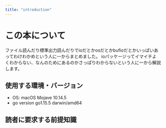 ```yaml
---
title: "introduction"
---
```


# この本について
ファイル読んだり標準出力読んだりでioだとかosだとかbufioだとかいっぱいあってわけわかめという人に一からまとめました。
ioパッケージってイマイチよくわからない、なんのためにあるのかさっぱりわからないという人に一から解説します。

## 使用する環境・バージョン
- OS: macOS Mojave 10.14.5
- go version go1.15.5 darwin/amd64

## 読者に要求する前提知識